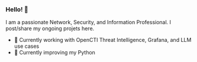 ### Hello! 👋 
I am a passionate Network, Security, and Information Professional. I post/share my ongoing projets here.

- 🔭 Currently working with OpenCTI Threat Intelligence, Grafana, and LLM use cases
- 🌱 Currently improving my Python 
<!--
**JustinMiles/JustinMiles** is a ✨ _special_ ✨ repository because its `README.md` (this file) appears on your GitHub profile.

Here are some ideas to get you started: 


- 🔭 I’m currently working on ...
- 🌱 I’m currently learning ...
- 👯 I’m looking to collaborate on ...
- 🤔 I’m looking for help with ...
- 💬 Ask me about ...  
- 📫 How to reach me: ...
- 😄 Pronouns: ...
- ⚡ Fun fact: ...
--> 

 
   
